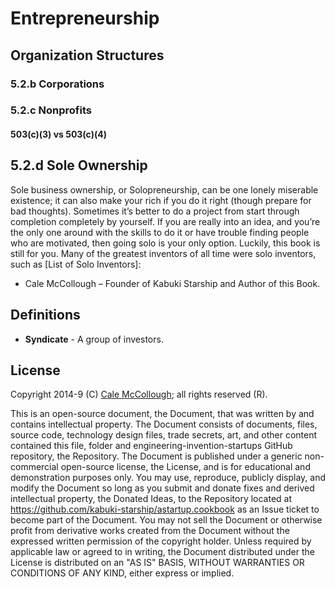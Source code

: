 # Entrepreneurship

## Organization Structures

### 5.2.b Corporations

### 5.2.c Nonprofits

#### 503(c)(3) vs 503(c)(4)

## 5.2.d Sole Ownership

Sole business ownership, or Solopreneurship, can be one lonely miserable existence; it can also make your rich if you do it right (though prepare for bad thoughts). Sometimes it’s better to do a project from start through completion completely by yourself. If you are really into an idea, and you’re the only one around with the skills to do it or have trouble finding people who are motivated, then going solo is your only option. Luckily, this book is still for you. Many of the greatest inventors of all time were solo inventors, such as [List of Solo Inventors]:

* Cale McCollough – Founder of Kabuki Starship and Author of this Book.

## Definitions

* **Syndicate** - A group of investors.

## License

Copyright 2014-9 (C) [Cale McCollough](https://calemccollough.github.io); all rights reserved (R).

This is an open-source document, the Document, that was written by and contains intellectual property. The Document consists of documents, files, source code, technology design files, trade secrets, art, and other content contained this file, folder and engineering-invention-startups GitHub repository, the Repository. The Document is published under a generic non-commercial open-source license, the License, and is for educational and demonstration purposes only. You may use, reproduce, publicly display, and modify the Document so long as you submit and donate fixes and derived intellectual property, the Donated Ideas, to the Repository located at <https://github.com/kabuki-starship/astartup.cookbook> as an Issue ticket to become part of the Document. You may not sell the Document or otherwise profit from derivative works created from the Document without the expressed written permission of the copyright holder. Unless required by applicable law or agreed to in writing, the Document distributed under the License is distributed on an "AS IS" BASIS, WITHOUT WARRANTIES OR CONDITIONS OF ANY KIND, either express or implied.
